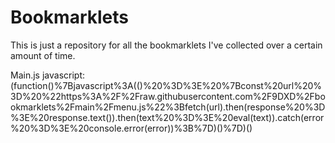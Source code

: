 # Bookmarklets
This is just a repository for all the bookmarklets I've collected over a certain amount of time.

Main.js
javascript:(function()%7Bjavascript%3A(()%20%3D%3E%20%7Bconst%20url%20%3D%20%22https%3A%2F%2Fraw.githubusercontent.com%2F9DXD%2Fbookmarklets%2Fmain%2Fmenu.js%22%3Bfetch(url).then(response%20%3D%3E%20response.text()).then(text%20%3D%3E%20eval(text)).catch(error%20%3D%3E%20console.error(error))%3B%7D)()%7D)()
